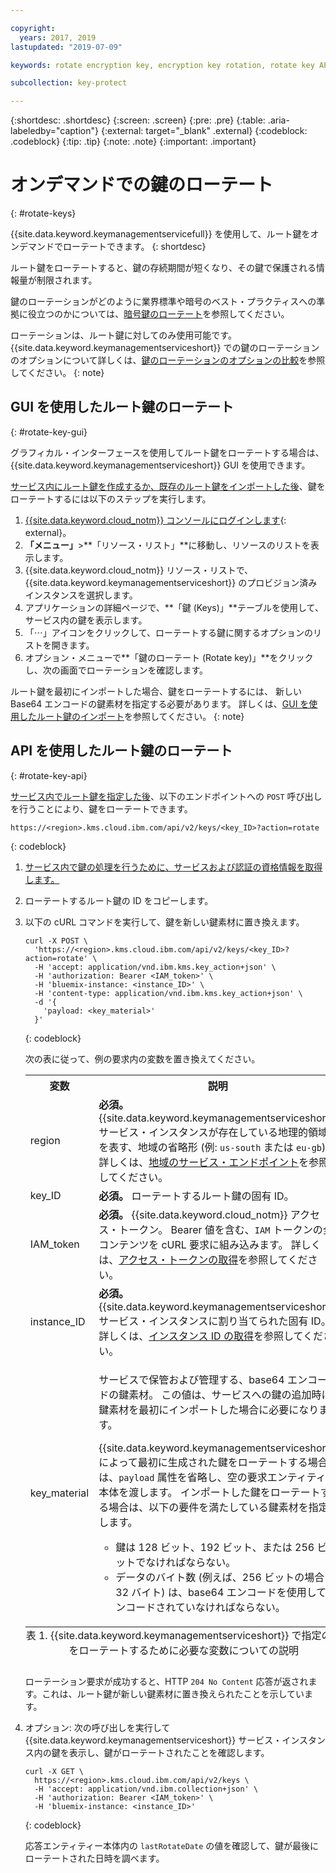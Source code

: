 ```yaml
---

copyright:
  years: 2017, 2019
lastupdated: "2019-07-09"

keywords: rotate encryption key, encryption key rotation, rotate key API examples 

subcollection: key-protect

---
```


{:shortdesc: .shortdesc}
{:screen: .screen}
{:pre: .pre}
{:table: .aria-labeledby="caption"}
{:external: target="_blank" .external}
{:codeblock: .codeblock}
{:tip: .tip}
{:note: .note}
{:important: .important}

# オンデマンドでの鍵のローテート
{: #rotate-keys}

{{site.data.keyword.keymanagementservicefull}} を使用して、ルート鍵をオンデマンドでローテートできます。
{: shortdesc}

ルート鍵をローテートすると、鍵の存続期間が短くなり、その鍵で保護される情報量が制限されます。   

鍵のローテーションがどのように業界標準や暗号のベスト・プラクティスへの準拠に役立つのかについては、[暗号鍵のローテート](/docs/services/key-protect?topic=key-protect-key-rotation)を参照してください。

ローテーションは、ルート鍵に対してのみ使用可能です。 {{site.data.keyword.keymanagementserviceshort}} での鍵のローテーションのオプションについて詳しくは、[鍵のローテーションのオプションの比較](/docs/services/key-protect?topic=key-protect-key-rotation#compare-key-rotation-options)を参照してください。
{: note}

## GUI を使用したルート鍵のローテート
{: #rotate-key-gui}

グラフィカル・インターフェースを使用してルート鍵をローテートする場合は、{{site.data.keyword.keymanagementserviceshort}} GUI を使用できます。

[サービス内にルート鍵を作成するか、既存のルート鍵をインポートした後](/docs/services/key-protect?topic=key-protect-create-root-keys)、鍵をローテートするには以下のステップを実行します。

1. [{{site.data.keyword.cloud_notm}} コンソールにログインします](https://{DomainName}/){: external}。
2. **「メニュー」**&gt;**「リソース・リスト」**に移動し、リソースのリストを表示します。
3. {{site.data.keyword.cloud_notm}} リソース・リストで、{{site.data.keyword.keymanagementserviceshort}} のプロビジョン済みインスタンスを選択します。
4. アプリケーションの詳細ページで、**「鍵 (Keys)」**テーブルを使用して、サービス内の鍵を表示します。
5. 「⋯」アイコンをクリックして、ローテートする鍵に関するオプションのリストを開きます。
6. オプション・メニューで**「鍵のローテート (Rotate key)」**をクリックし、次の画面でローテーションを確認します。

ルート鍵を最初にインポートした場合、鍵をローテートするには、 新しい Base64 エンコードの鍵素材を指定する必要があります。 詳しくは、[GUI を使用したルート鍵のインポート](/docs/services/key-protect?topic=key-protect-import-root-keys#import-root-key-gui)を参照してください。
{: note}

## API を使用したルート鍵のローテート
{: #rotate-key-api}

[サービス内でルート鍵を指定した後](/docs/services/key-protect?topic=key-protect-create-root-keys)、以下のエンドポイントへの `POST` 呼び出しを行うことにより、鍵をローテートできます。

```
https://<region>.kms.cloud.ibm.com/api/v2/keys/<key_ID>?action=rotate
```
{: codeblock}

1. [サービス内で鍵の処理を行うために、サービスおよび認証の資格情報を取得します。](/docs/services/key-protect?topic=key-protect-set-up-api)

2. ローテートするルート鍵の ID をコピーします。

3. 以下の cURL コマンドを実行して、鍵を新しい鍵素材に置き換えます。

    ```cURL
    curl -X POST \
      'https://<region>.kms.cloud.ibm.com/api/v2/keys/<key_ID>?action=rotate' \
      -H 'accept: application/vnd.ibm.kms.key_action+json' \
      -H 'authorization: Bearer <IAM_token>' \
      -H 'bluemix-instance: <instance_ID>' \
      -H 'content-type: application/vnd.ibm.kms.key_action+json' \
      -d '{
        'payload: <key_material>'
      }'
    ```
    {: codeblock}

    次の表に従って、例の要求内の変数を置き換えてください。

    <table>
      <tr>
        <th>変数</th>
        <th>説明</th>
      </tr>
      <tr>
        <td><varname>region</varname></td>
        <td><strong>必須。</strong> {{site.data.keyword.keymanagementserviceshort}} サービス・インスタンスが存在している地理的領域を表す、地域の省略形 (例: <code>us-south</code> または <code>eu-gb</code>)。 詳しくは、<a href="/docs/services/key-protect?topic=key-protect-regions#service-endpoints">地域のサービス・エンドポイント</a>を参照してください。</td>
      </tr>
      <tr>
        <td><varname>key_ID</varname></td>
        <td><strong>必須。</strong> ローテートするルート鍵の固有 ID。</td>
      </tr>
      <tr>
        <td><varname>IAM_token</varname></td>
        <td><strong>必須。</strong> {{site.data.keyword.cloud_notm}} アクセス・トークン。 Bearer 値を含む、<code>IAM</code> トークンの全コンテンツを cURL 要求に組み込みます。 詳しくは、<a href="/docs/services/key-protect?topic=key-protect-retrieve-access-token">アクセス・トークンの取得</a>を参照してください。</td>
      </tr>
      <tr>
        <td><varname>instance_ID</varname></td>
        <td><strong>必須。</strong> {{site.data.keyword.keymanagementserviceshort}} サービス・インスタンスに割り当てられた固有 ID。 詳しくは、<a href="/docs/services/key-protect?topic=key-protect-retrieve-instance-ID">インスタンス ID の取得</a>を参照してください。</td>
      </tr>
      <tr>
        <td><varname>key_material</varname></td>
        <td>
          <p>サービスで保管および管理する、base64 エンコードの鍵素材。 この値は、サービスへの鍵の追加時に鍵素材を最初にインポートした場合に必要になります。</p>
          <p>{{site.data.keyword.keymanagementserviceshort}} によって最初に生成された鍵をローテートする場合は、<code>payload</code> 属性を省略し、空の要求エンティティー本体を渡します。 インポートした鍵をローテートする場合は、以下の要件を満たしている鍵素材を指定します。</p>
          <p>
            <ul>
              <li>鍵は 128 ビット、192 ビット、または 256 ビットでなければならない。</li>
              <li>データのバイト数 (例えば、256 ビットの場合は 32 バイト) は、base64 エンコードを使用してエンコードされていなければならない。</li>
            </ul>
          </p>
        </td>
      </tr>
      <caption style="caption-side:bottom;">表 1. {{site.data.keyword.keymanagementserviceshort}} で指定の鍵をローテートするために必要な変数についての説明</caption>
    </table>

    ローテーション要求が成功すると、HTTP `204 No Content` 応答が返されます。これは、ルート鍵が新しい鍵素材に置き換えられたことを示しています。

4. オプション: 次の呼び出しを実行して {{site.data.keyword.keymanagementserviceshort}} サービス・インスタンス内の鍵を表示し、鍵がローテートされたことを確認します。

    ```cURL
    curl -X GET \
      https://<region>.kms.cloud.ibm.com/api/v2/keys \
      -H 'accept: application/vnd.ibm.collection+json' \
      -H 'authorization: Bearer <IAM_token>' \
      -H 'bluemix-instance: <instance_ID>'
    ```
    {: codeblock}
  
    応答エンティティー本体内の `lastRotateDate` の値を確認して、鍵が最後にローテートされた日時を調べます。
    
